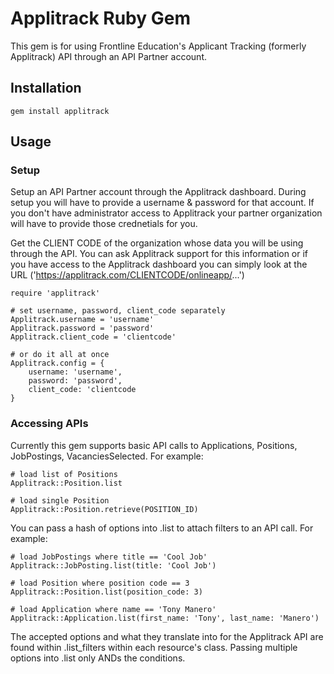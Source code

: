 # Applitrack Ruby Gem
This gem is for using Frontline Education's Applicant Tracking (formerly Applitrack) API through an API Partner account.

## Installation
    gem install applitrack

## Usage

### Setup
Setup an API Partner account through the Applitrack dashboard. During setup you will have to provide a username & password  for that account. If you don't have administrator access to Applitrack your partner organization will have to provide those crednetials for you.

Get the CLIENT CODE of the organization whose data you will be using through the API. You can ask Applitrack support for this information or if you have access to the Applitrack dashboard you can simply look at the URL ('https://applitrack.com/CLIENTCODE/onlineapp/...')

    require 'applitrack'

    # set username, password, client_code separately
    Applitrack.username = 'username'
    Applitrack.password = 'password'
    Applitrack.client_code = 'clientcode'

    # or do it all at once
    Applitrack.config = {
        username: 'username',
        password: 'password',
        client_code: 'clientcode
    }

### Accessing APIs
Currently this gem supports basic API calls to Applications, Positions, JobPostings, VacanciesSelected.
For example:


    # load list of Positions
    Applitrack::Position.list

    # load single Position
    Applitrack::Position.retrieve(POSITION_ID)

You can pass a hash of options into .list to attach filters to an API call.
For example:

    # load JobPostings where title == 'Cool Job'
    Applitrack::JobPosting.list(title: 'Cool Job')

    # load Position where position code == 3
    Applitrack::Position.list(position_code: 3)

    # load Application where name == 'Tony Manero'
    Applitrack::Application.list(first_name: 'Tony', last_name: 'Manero')

The accepted options and what they translate into for the Applitrack API are found within .list_filters within each resource's class. Passing multiple options into .list only ANDs the conditions.
